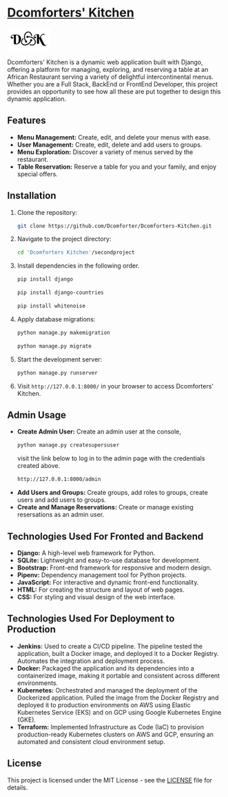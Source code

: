 # [Dcomforters' Kitchen](https://dcomforter.pythonanywhere.com)

![Dcomforters' Kitchen Logo](newapp/static/img/DK_logo.png)

Dcomforters' Kitchen is a dynamic web application built with Django, offering a platform for managing, exploring, and reserving a table at an African Restaurant serving a variety of delightful intercontinental menus. Whether you are a Full Stack, BackEnd or FrontEnd Developer, this project provides an opportunity to see how all these are put together to design this dynamic application.

## Features

- **Menu Management:** Create, edit, and delete your menus with ease.
- **User Management:** Create, edit, delete and add users to groups.
- **Menu Exploration:** Discover a variety of menus served by the restaurant.
- **Table Reservation:** Reserve a table for you and your family, and enjoy special offers.

## Installation

1. Clone the repository:

    ```bash
    git clone https://github.com/Dcomforter/Dcomforters-Kitchen.git
    ```

2. Navigate to the project directory:

    ```bash
    cd 'Dcomforters Kitchen'/secondproject
    ```

3. Install dependencies in the following order.

    ```bash
    pip install django
    ```

     ```bash
    pip install django-countries
    ```

     ```bash
    pip install whitenoise
    ```

4. Apply database migrations:

    ```bash
    python manage.py makemigration
    ```

    ```bash
    python manage.py migrate
    ```

5. Start the development server:

    ```bash
    python manage.py runserver
    ```

6. Visit `http://127.0.0.1:8000/` in your browser to access Dcomforters' Kitchen.

## Admin Usage

- **Create Admin User:** Create an admin user at the console, 
    ```bash
    python manage.py createsupersuser
    ```
    visit the link below to log in to the admin page with the credentials created above.
    ```bash
    http://127.0.0.1:8000/admin
    ```
- **Add Users and Groups:** Create groups, add roles to groups, create users and add users to groups.
- **Create and Manage Reservations:** Create or manage existing resersations as an admin user.

## Technologies Used For Fronted and Backend

- **Django:** A high-level web framework for Python.
- **SQLite:** Lightweight and easy-to-use database for development.
- **Bootstrap:** Front-end framework for responsive and modern design.
- **Pipenv:** Dependency management tool for Python projects.
- **JavaScript:** For interactive and dynamic front-end functionality.
- **HTML:** For creating the structure and layout of web pages.
- **CSS:** For styling and visual design of the web interface.

## Technologies Used For Deployment to Production
- **Jenkins:** Used to create a CI/CD pipeline. The pipeline tested the application, built a Docker image, and deployed it to a Docker Registry. Automates the integration and deployment process.
- **Docker:** Packaged the application and its dependencies into a containerized image, making it portable and consistent across different environments.
- **Kubernetes:** Orchestrated and managed the deployment of the Dockerized application. Pulled the image from the Docker Registry and deployed it to production environments on AWS using Elastic Kubernetes Service (EKS) and on GCP using Google Kubernetes Engine (GKE).
- **Terraform:** Implemented Infrastructure as Code (IaC) to provision production-ready Kubernetes clusters on AWS and GCP, ensuring an automated and consistent cloud environment setup.


## License

This project is licensed under the MIT License - see the [LICENSE](LICENSE) file for details.

